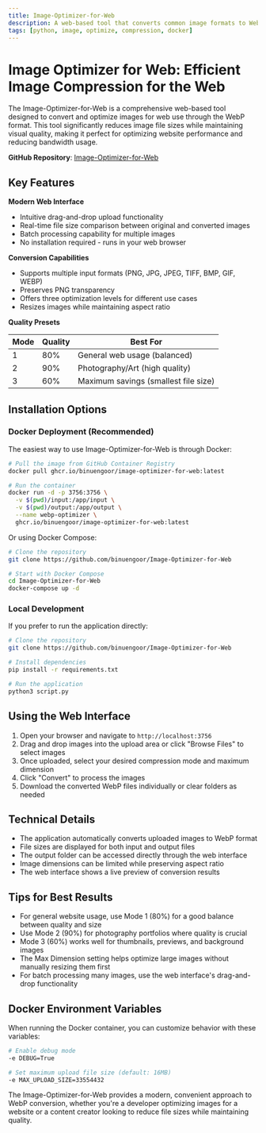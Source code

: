```yaml
---
title: Image-Optimizer-for-Web
description: A web-based tool that converts common image formats to WebP with adjustable compression settings. Features a drag-and-drop interface, batch processing, and displays file size reduction metrics. Available as a Docker container for easy deployment.
tags: [python, image, optimize, compression, docker]
---
```


# Image Optimizer for Web: Efficient Image Compression for the Web

The Image-Optimizer-for-Web is a comprehensive web-based tool designed to convert and optimize images for web use through the WebP format. This tool significantly reduces image file sizes while maintaining visual quality, making it perfect for optimizing website performance and reducing bandwidth usage.

**GitHub Repository**: [Image-Optimizer-for-Web](https://github.com/binuengoor/Image-Optimizer-for-Web)

## Key Features

**Modern Web Interface**
- Intuitive drag-and-drop upload functionality
- Real-time file size comparison between original and converted images
- Batch processing capability for multiple images
- No installation required - runs in your web browser

**Conversion Capabilities**
- Supports multiple input formats (PNG, JPG, JPEG, TIFF, BMP, GIF, WEBP)
- Preserves PNG transparency
- Offers three optimization levels for different use cases
- Resizes images while maintaining aspect ratio

**Quality Presets**

| Mode | Quality | Best For |
|------|---------|----------|
| 1 | 80% | General web usage (balanced) |
| 2 | 90% | Photography/Art (high quality) |
| 3 | 60% | Maximum savings (smallest file size) |

## Installation Options

### Docker Deployment (Recommended)

The easiest way to use Image-Optimizer-for-Web is through Docker:

```bash
# Pull the image from GitHub Container Registry
docker pull ghcr.io/binuengoor/image-optimizer-for-web:latest

# Run the container
docker run -d -p 3756:3756 \
  -v $(pwd)/input:/app/input \
  -v $(pwd)/output:/app/output \
  --name webp-optimizer \
  ghcr.io/binuengoor/image-optimizer-for-web:latest
```

Or using Docker Compose:

```bash
# Clone the repository
git clone https://github.com/binuengoor/Image-Optimizer-for-Web

# Start with Docker Compose
cd Image-Optimizer-for-Web
docker-compose up -d
```

### Local Development

If you prefer to run the application directly:

```bash
# Clone the repository
git clone https://github.com/binuengoor/Image-Optimizer-for-Web

# Install dependencies
pip install -r requirements.txt

# Run the application
python3 script.py
```

## Using the Web Interface

1. Open your browser and navigate to `http://localhost:3756`
2. Drag and drop images into the upload area or click "Browse Files" to select images
3. Once uploaded, select your desired compression mode and maximum dimension
4. Click "Convert" to process the images
5. Download the converted WebP files individually or clear folders as needed

## Technical Details

- The application automatically converts uploaded images to WebP format
- File sizes are displayed for both input and output files
- The output folder can be accessed directly through the web interface
- Image dimensions can be limited while preserving aspect ratio
- The web interface shows a live preview of conversion results

## Tips for Best Results

- For general website usage, use Mode 1 (80%) for a good balance between quality and size
- Use Mode 2 (90%) for photography portfolios where quality is crucial
- Mode 3 (60%) works well for thumbnails, previews, and background images
- The Max Dimension setting helps optimize large images without manually resizing them first
- For batch processing many images, use the web interface's drag-and-drop functionality

## Docker Environment Variables

When running the Docker container, you can customize behavior with these variables:

```bash
# Enable debug mode
-e DEBUG=True

# Set maximum upload file size (default: 16MB)
-e MAX_UPLOAD_SIZE=33554432
```

The Image-Optimizer-for-Web provides a modern, convenient approach to WebP conversion, whether you're a developer optimizing images for a website or a content creator looking to reduce file sizes while maintaining quality.
